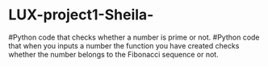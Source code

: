 # LUX-project1-Sheila-
#Python code that checks whether a number is prime or not.
#Python code that when you inputs a number the function you have created checks whether the number belongs to the Fibonacci sequence or not.


